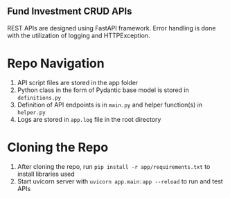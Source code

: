 ## Fund Investment CRUD APIs

REST APIs are designed using FastAPI framework. Error handling is done with the utilization of logging and HTTPException.

# Repo Navigation

1. API script files are stored in the app folder
2. Python class in the form of Pydantic base model is stored in `definitions.py`
3. Definition of API endpoints is in `main.py` and helper function(s) in `helper.py`
4. Logs are stored in `app.log` file in the root directory

# Cloning the Repo
1. After cloning the repo, run `pip install -r app/requirements.txt` to install libraries used
2. Start uvicorn server with `uvicorn app.main:app --reload` to run and test APIs